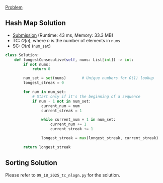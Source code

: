 [Problem](https://leetcode.com/problems/longest-consecutive-sequence/description/)

## Hash Map Solution

- [Submission](https://leetcode.com/problems/longest-consecutive-sequence/submissions/1775443954/) (Runtime: 43 ms, Memory: 33.3 MB)
- TC: $O(n)$, where $n$ is the number of elements in `nums`
- SC: $O(n)$ (`num_set`)

```python
class Solution:
    def longestConsecutive(self, nums: List[int]) -> int:
        if not nums:
            return 0

        num_set = set(nums)       # Unique numbers for O(1) lookup
        longest_streak = 0

        for num in num_set:
            # Start only if it's the beginning of a sequence
            if num - 1 not in num_set:
                current_num = num
                current_streak = 1

                while current_num + 1 in num_set:
                    current_num += 1
                    current_streak += 1

                longest_streak = max(longest_streak, current_streak)

        return longest_streak

```

## Sorting Solution

Please refer to `09_18_2025_tc_nlogn.py` for the solution.
